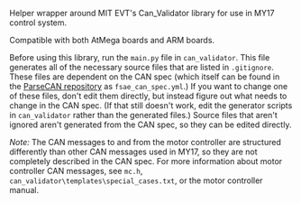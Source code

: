 Helper wrapper around MIT EVT's Can_Validator library for use in MY17 control system.

Compatible with both AtMega boards and ARM boards.

Before using this library, run the `main.py` file in `can_validator`. This file
generates all of the necessary source files that are listed in `.gitignore`.
These files are dependent on the CAN spec (which itself can be found in the
[ParseCAN repository](https://github.com/MITMotorsports/ParseCAN) as
`fsae_can_spec.yml`.) If you want to change one of these files, don't edit them
directly, but instead figure out what needs to change in the CAN spec. (If that
still doesn't work, edit the generator scripts in `can_validator` rather than
the generated files.) Source files that aren't ignored aren't generated from the
CAN spec, so they can be edited directly.

*Note:* The CAN messages to and from the motor controller are structured
differently than other CAN messages used in MY17, so they are not completely
described in the CAN spec. For more information about motor controller CAN
messages, see `mc.h`, `can_validator\templates\special_cases.txt`, or the motor
controller manual.
